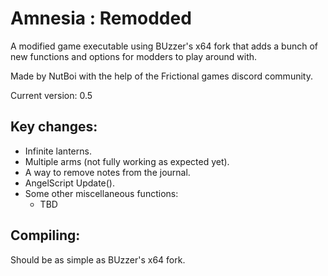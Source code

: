 # Amnesia : Remodded
A modified game executable using BUzzer's x64 fork that adds a bunch of new functions and options for modders to play around with.

Made by NutBoi with the help of the Frictional games discord community.

Current version: 0.5

## Key changes:
- Infinite lanterns.
- Multiple arms (not fully working as expected yet).
- A way to remove notes from the journal.
- AngelScript Update().
- Some other miscellaneous functions:
	- TBD

## Compiling:
Should be as simple as BUzzer's x64 fork.
